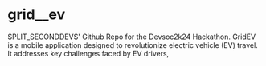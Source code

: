 # grid__ev
SPLIT_SECONDDEVS' Github Repo for the Devsoc2k24 Hackathon. GridEV is a mobile application designed to revolutionize electric vehicle (EV) travel. It addresses key challenges faced by EV drivers,
